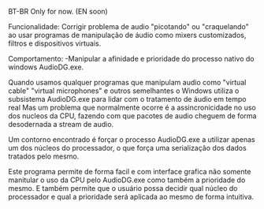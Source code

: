 BT-BR Only for now. (EN soon)


Funcionalidade:
Corrigir problema de audio "picotando" ou "craquelando" ao usar programas de manipulação de áudio como mixers customizados, filtros e dispositivos virtuais.

Comportamento:
-Manipular a afinidade e prioridade do processo nativo do windows AudioDG.exe.

Quando usamos qualquer programas que manipulam audio como "virtual cable" "virtual microphones" e outros semelhantes o Windows utiliza o subsistema AudioDG.exe para lidar com o tratamento de áudio em tempo real
Mas um problema que normalmente ocorre é a assincronicidade no uso dos nucleos da CPU, fazendo com que pacotes de audio cheguem de forma desodernada a stream de audio.

Um contorno encontrado é forçar o processo AudioDG.exe a utilizar apenas um dos núcleos do processador, o que força uma serialização dos dados tratados pelo mesmo.

Este programa permite de forma facil e com interface grafica não somente manitular o uso da CPU pelo AudioDG.exe como também a prioridade do mesmo.
E também permite que o usuário possa decidir qual núcleo do processador e qual a prioridade será aplicada ao mesmo de forma intuitiva.
